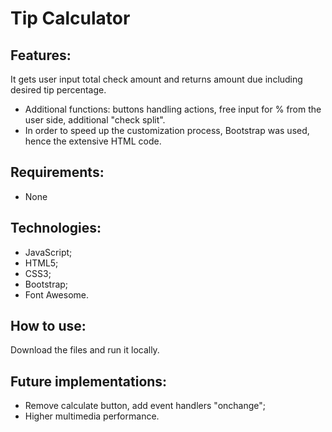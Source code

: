 # Tip Calculator
## Features:
It gets user input total check amount and returns amount due including desired tip percentage.
- Additional functions: buttons handling actions, free input for % from the user side, additional "check split".
- In order to speed up the customization process, Bootstrap was used, hence the extensive HTML code.

## Requirements:
- None

## Technologies:
* JavaScript;
* HTML5;
* CSS3;
* Bootstrap;
* Font Awesome.

## How to use:
Download the files and run it locally.

## Future implementations:
* Remove calculate button, add event handlers "onchange";
* Higher multimedia performance.
